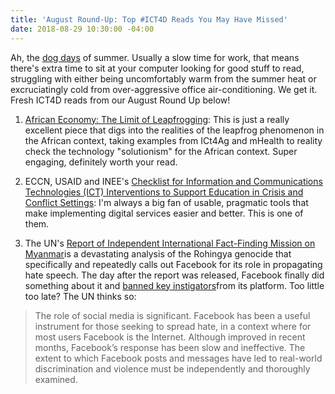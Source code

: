 ```yaml
---
title: 'August Round-Up: Top #ICT4D Reads You May Have Missed'
date: 2018-08-29 10:30:00 -04:00
---
```


Ah, the [dog days](https://en.wikipedia.org/wiki/Dog_days) of summer. Usually a slow time for work, that means there's extra time to sit at your computer looking for good stuff to read, struggling with either being uncomfortably warm from the summer heat or excruciatingly cold from over-aggressive office air-conditioning. We get it. Fresh ICT4D reads from our August Round Up below! 

1. [African Economy: The Limit of Leapfrogging](https://www.ft.com/content/052b0a34-9b1b-11e8-9702-5946bae86e6d?sharetype=blocked): This is just a really excellent piece that digs into the realities of the leapfrog phenomenon in the African context, taking examples from ICt4Ag and mHealth to reality check the technology "solutionism" for the African context. Super engaging, definitely worth your read.

2. ECCN, USAID and INEE's [Checklist for Information and Communications Technologies (ICT) Interventions to Support Education in Crisis and Conflict Settings](https://eccnetwork.net/wp-content/uploads/ICT-Interventions-Checklist.pdf): I'm always a big fan of usable, pragmatic tools that make implementing digital services easier and better. This is one of them. 

 3. The UN's [Report of Independent International Fact-Finding Mission on Myanmar](https://www.ohchr.org/EN/HRBodies/HRC/MyanmarFFM/Pages/ReportoftheMyanmarFFM.aspx)is a devastating analysis of the Rohingya genocide that specifically and repeatedly calls out Facebook for its role in propagating hate speech. The day after the report was released, Facebook finally did something about it and [banned key instigators](https://qz.com/1370519/facebook-removes-accounts-in-myanmar-after-un-report-on-rohingya-abuses/)from its platform. Too little too late? The UN thinks so: 
> The role of social media is significant. Facebook has been a useful instrument for those seeking to spread hate, in a context where for most users Facebook is the Internet. Although improved in recent months, Facebook’s response has been slow and ineffective. The extent to which Facebook posts and messages have led to real-world discrimination and violence must be independently and thoroughly examined. 